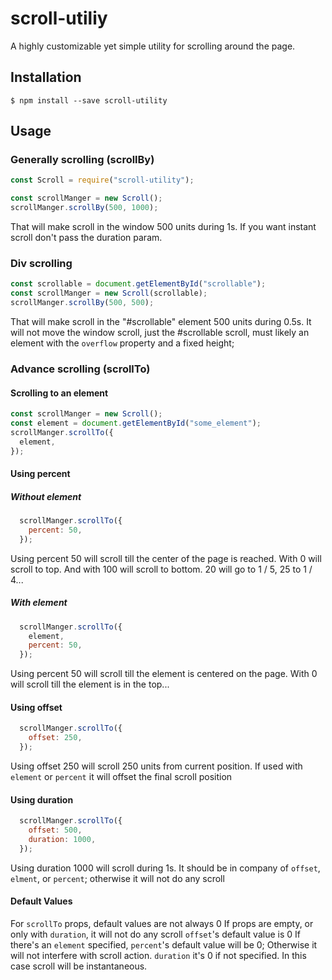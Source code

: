 # scroll-utiliy
A highly customizable yet simple utility for scrolling around the page.

## Installation

```console
$ npm install --save scroll-utility 
```

## Usage

### Generally scrolling (scrollBy)
```js
const Scroll = require("scroll-utility");

const scrollManger = new Scroll();
scrollManger.scrollBy(500, 1000);
```

That will make scroll in the window 500 units during 1s.
If you want instant scroll don't pass the duration param.

### Div scrolling
```js
const scrollable = document.getElementById("scrollable");
const scrollManger = new Scroll(scrollable);
scrollManger.scrollBy(500, 500);
```

That will make scroll in the "#scrollable" element 500 units during 0.5s.
It will not move the window scroll, just the #scrollable scroll, must likely an element with the `overflow` property and a fixed height;

### Advance scrolling (scrollTo)
#### Scrolling to an element
```js
const scrollManger = new Scroll();
const element = document.getElementById("some_element");
scrollManger.scrollTo({
  element,
});
```
#### Using percent
##### Without element
```js
  scrollManger.scrollTo({
    percent: 50,
  });
```
Using percent 50 will scroll till the center of the page is reached.
With 0 will scroll to top. And with 100 will scroll to bottom.
20 will go to 1 / 5, 25 to 1 / 4...

##### With element
```js
  scrollManger.scrollTo({
    element,
    percent: 50,
  });
```
Using percent 50 will scroll till the element is centered on the page.
With 0 will scroll till the element is in the top...
#### Using offset
```js
  scrollManger.scrollTo({
    offset: 250,
  });
```
Using offset 250 will scroll 250 units from current position.
If used with `element` or `percent` it will offset the final scroll position
#### Using duration
```js
  scrollManger.scrollTo({
    offset: 500,
    duration: 1000,
  });
```
Using duration 1000 will scroll during 1s.
It should be in company of `offset`, `elment`, or `percent`; otherwise it will not do any scroll

#### Default Values
For `scrollTo` props, default values are not always 0
If props are empty, or only with `duration`, it will not do any scroll
`offset`'s default value is 0
If there's an `element` specified, `percent`'s default value will be 0;
Otherwise it will not interfere with scroll action.
`duration` it's 0 if not specified. In this case scroll will be instantaneous.
